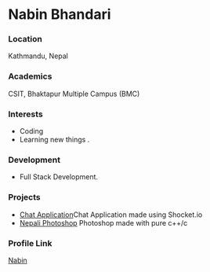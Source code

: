# Nabin Bhandari

### Location

Kathmandu, Nepal

### Academics

CSIT, Bhaktapur Multiple Campus (BMC)

### Interests

- Coding
- Learning new things .

### Development

- Full Stack Development.

### Projects

- [Chat Application](https://github.com/Nabiin/chatapp)Chat Application made using Shocket.io
- [Nepali Photoshop](https://github.com/Nabiin/Nepaliphotoshop) Photoshop made with pure c++/c

### Profile Link

[Nabin](https://github.com/Nabiin)